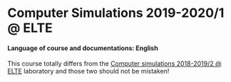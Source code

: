 # Computer Simulations 2019-2020/1 @ ELTE
#### Language of course and documentations: English

This course totally differs from the [Computer simulations 2018-2019/2 @ ELTE](https://github.com/masterdesky/ELTE_Comp_Simulations_2019) laboratory and those two should not be mistaken!
